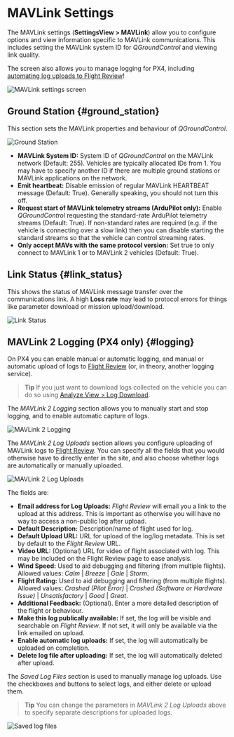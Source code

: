 # MAVLink Settings

The MAVLink settings (**SettingsView > MAVLink**) allow you to configure options and view information specific to MAVLink communications. This includes setting the MAVLink system ID for *QGroundControl* and viewing link quality.

The screen also allows you to manage logging for PX4, including [automating log uploads to Flight Review](#logging)!

![MAVLink settings screen](../../assets/settings/mavlink/overview.jpg)

## Ground Station {#ground_station}

This section sets the MAVLink properties and behaviour of *QGroundControl*.

![Ground Station](../../assets/settings/mavlink/ground_station.jpg)

- **MAVLink System ID:** System ID of *QGroundControl* on the MAVLink network (Default: 255). Vehicles are typically allocated IDs from 1. You may have to specify another ID if there are multiple ground stations or MAVLink applications on the network. 
- **Emit heartbeat:** Disable emission of regular MAVLink HEARTBEAT message (Default: True). Generally speaking, you should not turn this off.
- **Request start of MAVLink telemetry streams (ArduPilot only):** Enable *QGroundControl* requesting the standard-rate ArduPilot telemetry streams (Default: True). If non-standard rates are required (e.g. if the vehicle is connecting over a slow link) then you can disable starting the standard streams so that the vehicle can control streaming rates.
- **Only accept MAVs with the same protocol version:** Set true to only connect to MAVLink 1 or to MAVLink 2 vehicles (Default: True).

## Link Status {#link_status}

This shows the status of MAVLink message transfer over the communications link. A high **Loss rate** may lead to protocol errors for things like parameter download or mission upload/download.

![Link Status](../../assets/settings/mavlink/link_status.jpg)

## MAVLink 2 Logging (PX4 only) {#logging}

On PX4 you can enable manual or automatic logging, and manual or automatic upload of logs to [Flight Review](https://logs.px4.io) (or, in theory, another logging service).

> **Tip** If you just want to download logs collected on the vehicle you can do so using [Analyze View > Log Download](../analyze_view/log_download.md).

The *MAVLink 2 Logging* section allows you to manually start and stop logging, and to enable automatic capture of logs.

![MAVLink 2 Logging](../../assets/settings/mavlink/mavlink2_logging.jpg)

The *MAVLink 2 Log Uploads* section allows you configure uploading of MAVLink logs to [Flight Review](https://logs.px4.io). You can specify all the fields that you would otherwise have to directly enter in the site, and also choose whether logs are automatically or manually uploaded.

![MAVLink 2 Log Uploads](../../assets/settings/mavlink/mavlink2_log_uploads.jpg)

The fields are:

- **Email address for Log Uploads:** *Flight Review* will email you a link to the upload at this address. This is important as otherwise you will have no way to access a non-public log after upload.
- **Default Description:** Description/name of flight used for log.
- **Default Upload URL:** URL for upload of the log/log metadata. This is set by default to the *Flight Review* URL.
- **Video URL:** (Optional) URL for video of flight associated with log. This may be included on the Flight Review page to ease analysis.
- **Wind Speed:** Used to aid debugging and filtering (from multiple flights). Allowed values: *Calm* | *Breeze* | *Gale* | *Storm*. 
- **Flight Rating:** Used to aid debugging and filtering (from multiple flights). Allowed values: *Crashed (Pilot Error)* | *Crashed (Software or Hardware Issue)* | *Unsatisfactory* | *Good* | *Great*.
- **Additional Feedback:** (Optional). Enter a more detailed description of the flight or behaviour.
- **Make this log publically available:** If set, the log will be visible and searchable on *Flight Review*. If not set, it will only be available via the link emailed on upload.
- **Enable automatic log uploads:** If set, the log will automatically be uploaded on completion.
- **Delete log file after uploading:** If set, the log will automatically deleted after upload.

The *Saved Log Files* section is used to manually manage log uploads. Use the checkboxes and buttons to select logs, and either delete or upload them.

> **Tip** You can change the parameters in *MAVLink 2 Log Uploads* above to specify separate descriptions for uploaded logs.

![Saved log files](../../assets/settings/mavlink/saved_log_files.jpg)